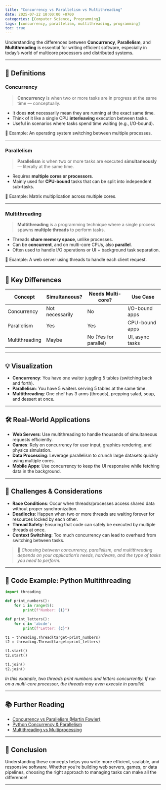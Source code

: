 ```yaml
---
title: "Concurrency vs Parallelism vs Multithreading"
date: 2025-07-22 10:00:00 +0700
categories: [Computer Science, Programming]
tags: [concurrency, parallelism, multithreading, programming]
toc: true
---
```


Understanding the differences between **Concurrency**, **Parallelism**, and **Multithreading** is essential for writing efficient software, especially in today’s world of multicore processors and distributed systems.

---

## 🧩 Definitions

### Concurrency
> **Concurrency** is when two or more tasks are in progress at the same time — conceptually.

- It does **not** necessarily mean they are running at the exact same time.
- Think of it like a single CPU **interleaving** execution between tasks.
- Useful in scenarios where tasks spend time waiting (e.g., I/O-bound).

📌 Example: An operating system switching between multiple processes.

---

### Parallelism
> **Parallelism** is when two or more tasks are executed **simultaneously** — literally at the same time.

- Requires **multiple cores or processors**.
- Mainly used for **CPU-bound** tasks that can be split into independent sub-tasks.

📌 Example: Matrix multiplication across multiple cores.

---

### Multithreading
> **Multithreading** is a programming technique where a single process spawns **multiple threads** to perform tasks.

- Threads **share memory space**, unlike processes.
- Can be **concurrent**, and on multi-core CPUs, also **parallel**.
- Often used to handle I/O operations or UI + background task separation.

📌 Example: A web server using threads to handle each client request.

---

## 🔄 Key Differences

| Concept        | Simultaneous? | Needs Multi-core? | Use Case         |
|----------------|----------------|-------------------|------------------|
| Concurrency    | Not necessarily| No                | I/O-bound apps   |
| Parallelism    | Yes            | Yes               | CPU-bound apps   |
| Multithreading | Maybe          | No (Yes for parallel) | UI, async tasks |

---

## 💡 Visualization

- **Concurrency**: You have one waiter juggling 5 tables (switching back and forth).
- **Parallelism**: You have 5 waiters serving 5 tables at the same time.
- **Multithreading**: One chef has 3 arms (threads), prepping salad, soup, and dessert at once.

---

## 🛠️ Real-World Applications

- **Web Servers**: Use multithreading to handle thousands of simultaneous requests efficiently.
- **Games**: Rely on concurrency for user input, graphics rendering, and physics simulation.
- **Data Processing**: Leverage parallelism to crunch large datasets quickly using multiple cores.
- **Mobile Apps**: Use concurrency to keep the UI responsive while fetching data in the background.

---

## 🚦 Challenges & Considerations

- **Race Conditions**: Occur when threads/processes access shared data without proper synchronization.
- **Deadlocks**: Happen when two or more threads are waiting forever for resources locked by each other.
- **Thread Safety**: Ensuring that code can safely be executed by multiple threads at once.
- **Context Switching**: Too much concurrency can lead to overhead from switching between tasks.

> 📝 *Choosing between concurrency, parallelism, and multithreading depends on your application’s needs, hardware, and the type of tasks you need to perform.*

---

## 📝 Code Example: Python Multithreading

```python
import threading

def print_numbers():
    for i in range(5):
        print(f"Number: {i}")

def print_letters():
    for c in 'abcde':
        print(f"Letter: {c}")

t1 = threading.Thread(target=print_numbers)
t2 = threading.Thread(target=print_letters)

t1.start()
t2.start()

t1.join()
t2.join()
```

*In this example, two threads print numbers and letters concurrently. If run on a multi-core processor, the threads may even execute in parallel!*

---

## 📚 Further Reading

- [Concurrency vs Parallelism (Martin Fowler)](https://martinfowler.com/articles/concurrentProgramming.html)
- [Python Concurrency & Parallelism](https://realpython.com/python-concurrency/)
- [Multithreading vs Multiprocessing](https://www.geeksforgeeks.org/difference-between-multithreading-and-multiprocessing/)

---

## 🎯 Conclusion

Understanding these concepts helps you write more efficient, scalable, and responsive software. Whether you’re building web servers, games, or data pipelines, choosing the right approach to managing tasks can make all the difference!

---
